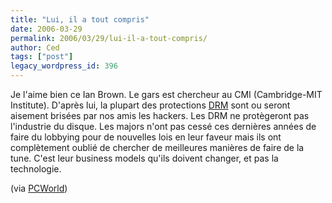 ```yaml
---
title: "Lui, il a tout compris"
date: 2006-03-29
permalink: 2006/03/29/lui-il-a-tout-compris/
author: Ced
tags: ["post"]
legacy_wordpress_id: 396
---
```


Je l'aime bien ce Ian Brown. Le gars est chercheur au CMI (Cambridge-MIT Institute). D'après lui, la plupart des protections <a href="http://fr.wikipedia.org/wiki/Gestion_des_droits_num%C3%A9riques" hreflang="fr">DRM</a> sont ou seront aisement brisées par nos amis les hackers. Les DRM ne protègeront pas l'industrie du disque. Les majors n'ont pas cessé ces dernières années de faire du lobbying pour de nouvelles lois en leur faveur mais ils ont complètement oublié de chercher de meilleures manières de faire de la tune. C'est leur business models qu'ils doivent changer, et pas la technologie.

(via <a href="http://pcworld.com/news/article/0,aid,125227,00.asp" hreflang="fr">PCWorld</a>)

<!-- excerpt -->
